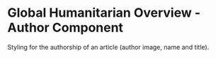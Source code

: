 Global Humanitarian Overview - Author Component
===============================================

Styling for the authorship of an article (author image, name and title).
